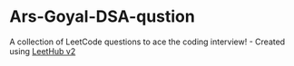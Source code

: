 # Ars-Goyal-DSA-qustion
A collection of LeetCode questions to ace the coding interview! - Created using [LeetHub v2](https://github.com/arunbhardwaj/LeetHub-2.0)
